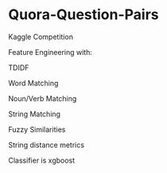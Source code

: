 # Quora-Question-Pairs
Kaggle Competition

Feature Engineering with:

  TDIDF

  Word Matching
  
  Noun/Verb Matching

  String Matching

  Fuzzy Similarities

  String distance metrics

  Classifier is xgboost
